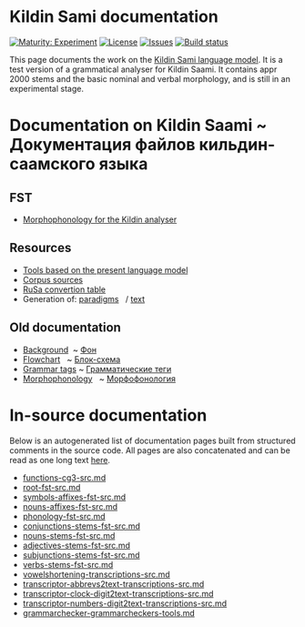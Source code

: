 # Kildin Sami documentation

[![Maturity: Experiment](https://img.shields.io/badge/Maturity-Experiment-black.svg)](https://giellalt.github.io/MaturityClassification.html)
[![License](https://img.shields.io/github/license/giellalt/lang-sjd)](https://raw.githubusercontent.com/giellalt/lang-sjd/main/LICENSE)
[![Issues](https://img.shields.io/github/issues/giellalt/lang-sjd)](https://github.com/giellalt/lang-sjd/issues)
[![Build status](https://github.com/giellalt/lang-sjd/workflows/Speller%20CI+CD/badge.svg)](https://github.com/giellalt/lang-sjd/actions)

This page documents the work on the [Kildin Sami language model](https://github.com/giellalt/lang-sjd).
It is a test version of a grammatical analyser for Kildin Saami.
It contains appr 2000 stems and the basic nominal and verbal morphology,
and is still in an experimental stage.


# Documentation on Kildin Saami ~ Документация файлов кильдин-саамского языка

## FST

* [Morphophonology for the Kildin analyser](docu-twol.eng.md)

## Resources

* [Tools based on the present language model](https://giellatekno.uit.no/cgi/index.sjd.eng.html)
* [Corpus sources](docu-corpus-sources.txt)
* [RuSa convertion table](RuSaDicConvertingTableB_meeting_20.04.2009.txt)
* Generation of: [paradigms](http://giellatekno.uit.no/cgi/p-sjd.rus.html)
  / [text](http://giellatekno.uit.no/cgi/d-sjd.rus.html)

## Old documentation

* [Background](docu-background.eng.m,d)   ~ [Фон](docu-background.rus.md)
* [Flowchart](docu-flowchart.eng.md)      ~ [Блок-схема](docu-flowchart.rus.md)
* [Grammar tags](docu-grammartags.eng.md) ~ [Грамматические теги](docu-grammartags.rus.md)
* [Morphophonology](docu-twol.eng.md)     ~ [Морфофонология](docu-twol.rus.md)


# In-source documentation

Below is an autogenerated list of documentation pages built from structured comments in the source code. All pages are also concatenated and can be read as one long text [here](sjd.md).
* [functions-cg3-src.md](functions-cg3-src.md)
* [root-fst-src.md](root-fst-src.md)
* [symbols-affixes-fst-src.md](symbols-affixes-fst-src.md)
* [nouns-affixes-fst-src.md](nouns-affixes-fst-src.md)
* [phonology-fst-src.md](phonology-fst-src.md)
* [conjunctions-stems-fst-src.md](conjunctions-stems-fst-src.md)
* [nouns-stems-fst-src.md](nouns-stems-fst-src.md)
* [adjectives-stems-fst-src.md](adjectives-stems-fst-src.md)
* [subjunctions-stems-fst-src.md](subjunctions-stems-fst-src.md)
* [verbs-stems-fst-src.md](verbs-stems-fst-src.md)
* [vowelshortening-transcriptions-src.md](vowelshortening-transcriptions-src.md)
* [transcriptor-abbrevs2text-transcriptions-src.md](transcriptor-abbrevs2text-transcriptions-src.md)
* [transcriptor-clock-digit2text-transcriptions-src.md](transcriptor-clock-digit2text-transcriptions-src.md)
* [transcriptor-numbers-digit2text-transcriptions-src.md](transcriptor-numbers-digit2text-transcriptions-src.md)
* [grammarchecker-grammarcheckers-tools.md](grammarchecker-grammarcheckers-tools.md)
